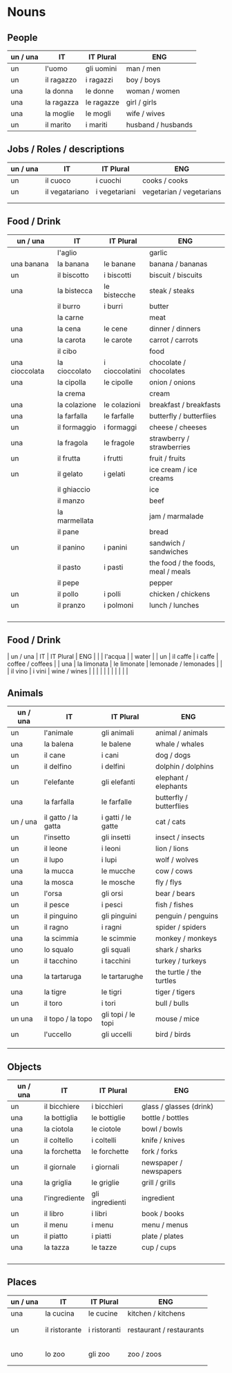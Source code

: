 # Nouns

## People

| un / una | IT | IT Plural | ENG |
| --- | --- | --- | --- |
| un | l'uomo | gli uomini | man / men |
| un | il ragazzo | i ragazzi | boy / boys |
| una | la donna | le donne | woman / women |
| una | la ragazza | le ragazze | girl / girls |
| una | la moglie | le mogli | wife / wives |
| un | il marito | i mariti | husband / husbands |

## Jobs / Roles / descriptions

| un / una | IT | IT Plural | ENG |
| --- | --- | --- | --- |
| un | il cuoco | i cuochi | cooks / cooks |
| un | il vegatariano | i vegetariani | vegetarian / vegetarians |
|  |  |  |  |
|  |  |  |  |

## Food / Drink

| un / una | IT | IT Plural | ENG |
| --- | --- | --- | --- |
|  | l'aglio |  | garlic |
| una banana | la banana | le banane | banana / bananas |
| un | il biscotto | i biscotti | biscuit / biscuits |
| una | la bistecca | le bistecche | steak / steaks |
|  | il burro | i burri | butter |
|  | la carne |  | meat |
| una | la cena | le cene | dinner / dinners |
| una | la carota | le carote | carrot / carrots |
|  | il cibo |  | food |
| una cioccolata | la cioccolato | i cioccolatini | chocolate / chocolates |
| una | la cipolla | le cipolle | onion / onions |
|  | la crema |  | cream |
| una | la colazione | le colazioni | breakfast / breakfasts |
| una | la farfalla | le farfalle | butterfly / butterflies |
| un | il formaggio | i formaggi | cheese / cheeses |
| una | la fragola | le fragole | strawberry / strawberries |
| un | il frutta | i frutti | fruit / fruits |
| un | il gelato | i gelati | ice cream / ice creams |
|  | il ghiaccio |  | ice |
|  | il manzo |  | beef |
|  | la marmellata |  | jam / marmalade |
|  | il pane |  | bread |
| un | il panino | i panini | sandwich / sandwiches |
|  | il pasto | i pasti | the food / the foods, meal / meals |
|  | il pepe |  | pepper |
| un | il pollo | i polli | chicken / chickens |
| un | il pranzo | i polmoni | lunch / lunches |
|  |  |  |  |
|  |  |  |  |
|  |  |  |  |
|  |  |  |  |

## Food / Drink

| un / una | IT | IT Plural | ENG |
|  | l'acqua |  | water |
| un | il caffe | i caffe | coffee / coffees |
| una | la limonata | le limonate | lemonade / lemonades |
|  | il vino | i vini | wine / wines |
|  |  |  |  |
|  |  |  |  |

## Animals

| un / una | IT | IT Plural | ENG |
|---|---|---|---|
| un | l'animale | gli animali | animal / animals |
| una | la balena | le balene | whale / whales |
| un | il cane | i cani | dog / dogs |
| un | il delfino | i delfini | dolphin / dolphins |
| un | l'elefante | gli elefanti | elephant / elephants |
| una | la farfalla | le farfalle | butterfly / butterflies |
| un / una | il gatto / la gatta | i gatti / le gatte | cat / cats |
| un | l'insetto | gli insetti | insect / insects |
| un | il leone | i leoni | lion / lions |
| un | il lupo | i lupi | wolf / wolves |
| una | la mucca | le mucche | cow / cows |
| una | la mosca | le mosche | fly / flys |
| un | l'orsa | gli orsi | bear / bears |
| un | il pesce | i pesci | fish / fishes |
| un | il pinguino | gli pinguini | penguin / penguins |
| un | il ragno | i ragni | spider / spiders |
| una | la scimmia | le scimmie | monkey / monkeys |
| uno | lo squalo | gli squali | shark / sharks |
| un | il tacchino | i tacchini | turkey / turkeys |
| una | la tartaruga | le tartarughe | the turtle / the turtles |
| una | la tigre | le tigri | tiger / tigers |
| un | il toro | i tori | bull / bulls |
| un una | il topo / la topo | gli topi / le topi | mouse / mice |
| un | l'uccello | gli uccelli | bird / birds |
|  |  |  |  |
|  |  |  |  |
|  |  |  |  |

## Objects

| un / una | IT | IT Plural | ENG |
| --- | --- | --- | --- |
| un | il bicchiere | i bicchieri | glass / glasses (drink) |
| una | la bottiglia | le bottiglie | bottle / bottles |
| una | la ciotola | le ciotole | bowl / bowls |
| un | il coltello | i coltelli | knife / knives |
| una | la forchetta | le forchette | fork / forks |
| un | il giornale | i giornali | newspaper / newspapers |
| una | la griglia | le griglie | grill / grills |
| una | l'ingrediente | gli ingredienti | ingredient |
| un | il libro | i libri | book / books |
| un | il menu | i menu | menu / menus |
| un | il piatto | i piatti | plate / plates |
| una | la tazza | le tazze | cup / cups |
|  |  |  |  |
|  |  |  |  |
|  |  |  |  |
|  |  |  |  |


## Places  

| un / una | IT | IT Plural | ENG |
| --- | --- | --- | --- |
| una | la cucina | le cucine | kitchen / kitchens |
|  |  |  |  |
|  |  |  |  |
| un | il ristorante | i ristoranti | restaurant / restaurants |
|  |  |  |  |
|  |  |  |  |
|  |  |  |  |
|  |  |  |  |
|  |  |  |  |
| uno | lo zoo | gli zoo | zoo / zoos |
|  |  |  |  |
|  |  |  |  |